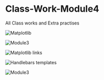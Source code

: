 # Class-Work-Module4

All Class works and Extra practises

![Matplotlib](https://matplotlib.org)

![Module3](https://github.com/saranyadurairaju/Module3-Final-Assignment-Analysis/tree/main/analysis/)

![Matplotlib links]([https://matplotlib.org/](http://https://matplotlib.org/))


![Handlebars templates]([http://handlebarsjs.com/](http://handlebarsjs.com/))

![Module3]([https://github.com/saranyadurairaju/Module3-Final-Assignment-Analysis/tree/main/analysis/](https://github.com/saranyadurairaju/Module3-Final-Assignment-Analysis/tree/main/analysis/))
